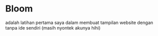 # Bloom
adalah latihan pertama saya dalam membuat tampilan website dengan tanpa ide sendiri
(masih nyontek akunya hihi)